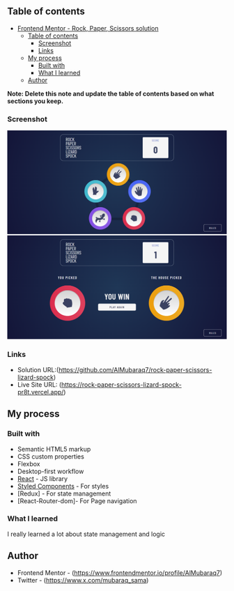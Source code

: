 

## Table of contents


- [Frontend Mentor - Rock, Paper, Scissors solution](#frontend-mentor---rock-paper-scissors-solution)
  - [Table of contents](#table-of-contents)
    - [Screenshot](#screenshot)
    - [Links](#links)
  - [My process](#my-process)
    - [Built with](#built-with)
    - [What I learned](#what-i-learned)
  - [Author](#author)

**Note: Delete this note and update the table of contents based on what sections you keep.**

### Screenshot

![](./screenshot1.png)
![](./screenshot2.png)

### Links

- Solution URL:(https://github.com/AlMubaraq7/rock-paper-scissors-lizard-spock)
- Live Site URL: (https://rock-paper-scissors-lizard-spock-pr8t.vercel.app/)

## My process

### Built with

- Semantic HTML5 markup
- CSS custom properties
- Flexbox
- Desktop-first workflow
- [React](https://reactjs.org/) - JS library
- [Styled Components](https://styled-components.com/) - For styles
- [Redux] - For state management
- [React-Router-dom]- For Page navigation

### What I learned

I really learned a lot about state management and logic

## Author

- Frontend Mentor - (https://www.frontendmentor.io/profile/AlMubaraq7)
- Twitter - (https://www.x.com/mubaraq_sama)


